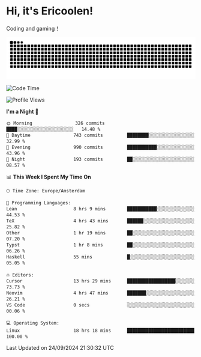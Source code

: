 # Hi, it's Ericoolen!
Coding and gaming！

<picture>
  <source media="(prefers-color-scheme: dark)" srcset="https://raw.githubusercontent.com/Eric-Song-Nop/Eric-Song-Nop/output/github-contribution-grid-snake-dark.svg">
  <source media="(prefers-color-scheme: light)" srcset="https://raw.githubusercontent.com/Eric-Song-Nop/Eric-Song-Nop/output/github-contribution-grid-snake.svg">
  <img alt="github contribution grid snake animation" src="https://raw.githubusercontent.com/Eric-Song-Nop/Eric-Song-Nop/output/github-contribution-grid-snake.svg">
</picture>

<!--START_SECTION:waka-->
![Code Time](http://img.shields.io/badge/Code%20Time-1%2C508%20hrs%2046%20mins-blue)

![Profile Views](http://img.shields.io/badge/Profile%20Views-1-blue)

**I'm a Night 🦉** 

```text
🌞 Morning                326 commits         ████░░░░░░░░░░░░░░░░░░░░░   14.48 % 
🌆 Daytime                743 commits         ████████░░░░░░░░░░░░░░░░░   32.99 % 
🌃 Evening                990 commits         ███████████░░░░░░░░░░░░░░   43.96 % 
🌙 Night                  193 commits         ██░░░░░░░░░░░░░░░░░░░░░░░   08.57 % 
```


📊 **This Week I Spent My Time On** 

```text
🕑︎ Time Zone: Europe/Amsterdam

💬 Programming Languages: 
Lean                     8 hrs 9 mins        ███████████░░░░░░░░░░░░░░   44.53 % 
TeX                      4 hrs 43 mins       ██████░░░░░░░░░░░░░░░░░░░   25.82 % 
Other                    1 hr 19 mins        ██░░░░░░░░░░░░░░░░░░░░░░░   07.20 % 
Typst                    1 hr 8 mins         ██░░░░░░░░░░░░░░░░░░░░░░░   06.26 % 
Haskell                  55 mins             █░░░░░░░░░░░░░░░░░░░░░░░░   05.05 % 

🔥 Editors: 
Cursor                   13 hrs 29 mins      ██████████████████░░░░░░░   73.73 % 
Neovim                   4 hrs 47 mins       ███████░░░░░░░░░░░░░░░░░░   26.21 % 
VS Code                  0 secs              ░░░░░░░░░░░░░░░░░░░░░░░░░   00.06 % 

💻 Operating System: 
Linux                    18 hrs 18 mins      █████████████████████████   100.00 % 
```


 Last Updated on 24/09/2024 21:30:32 UTC
<!--END_SECTION:waka-->
